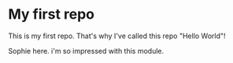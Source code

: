# My first repo
This is my first repo. That's why I've called this repo "Hello World"!

Sophie here. i'm so impressed with this module.
